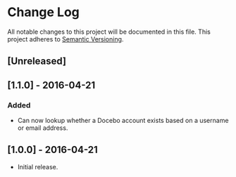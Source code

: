 # Change Log
All notable changes to this project will be documented in this file.
This project adheres to [Semantic Versioning](http://semver.org/).

## [Unreleased]

## [1.1.0] - 2016-04-21
### Added
- Can now lookup whether a Docebo account exists based on a username or email address.

## [1.0.0] - 2016-04-21
- Initial release.